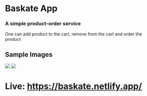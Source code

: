 # Baskate App

### A simple product-order service

One can add product to the cart, remove from the cart and order the product
## Sample Images
<img src="https://user-images.githubusercontent.com/76987332/126739326-d803fe65-3b25-4802-8e1c-99f71c48d405.png" />
<img src="https://user-images.githubusercontent.com/76987332/126739331-a6977b2c-26b1-4f45-a5e7-78888b86bb90.png" />

# Live: https://baskate.netlify.app/
